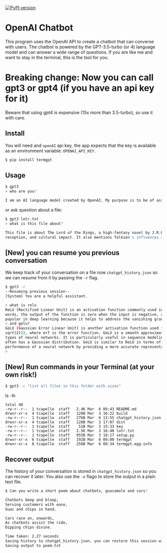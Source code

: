 [![PyPI version](https://badge.fury.io/py/termgpt.svg)](https://badge.fury.io/py/termgpt)

# OpenAI Chatbot

This program uses the OpenAI API to create a chatbot that can converse with users. The chatbot is powered by the GPT-3.5-turbo (or 4) language model and can answer a wide range of questions. If you are like me and want to stay in the terminal, this is the tool for you.

# Breaking change: Now you can call gpt3 or gpt4 (if you have an api key for it)
Beware that using gpt4 is expensive (15x more than 3.5-turbo), so use it with care.

## Install
You will need and `openAI` api key, the app expects that the key is available as an environment variable: `OPENAI_API_KEY`.

```bash
$ pip install termgpt
```

## Usage

```bash
$ gpt3 
> who are you?

I am an AI language model created by OpenAI. My purpose is to be of assistance and respond to your queries to the best of my abilities.
```

or ask question about a file:

```bash
$ gpt3 lotr.txt
> what is this file about?

This file is about The Lord of the Rings, a high-fantasy novel by J.R.R. Tolkien. It describes the plot, characters, and setting of the book, as well as its publication history, critical 
reception, and cultural impact. It also mentions Tolkien's influences and the numerous adaptations and derivative works that the novel has inspired.
```

## [New] you can resume you previous conversation

We keep track of your conversation on a file now `chatgpt_history.json` so we can resume from it by passing the `-r` flag.

```bash
$ gpt3 -r
--Resuming previous session--
[System] You are a helpful assistant.

> what is relu
ReLU (Rectified Linear Unit) is an activation function commonly used in deep neural networks. It is defined as f(x) = max(0, x). In other 
words, the output of the function is zero when the input is negative, and equal to the input when the input is positive. ReLU has become 
popular in deep learning because it helps to address the vanishing gradient problem and allows for faster training of neural networks.
> and gelu?
GeLU (Gaussian Error Linear Unit) is another activation function used in deep neural networks. It is defined as f(x) = 0.5 * x * (1 + erf(x /
sqrt(2))), where erf is the error function. GeLU is a smooth approximation of the ReLU function, and has been shown to work well in certain 
types of neural networks. It is particularly useful in sequence modeling tasks such as natural language processing, where the input data 
often has a Gaussian distribution. GeLU is similar to ReLU in terms of its computational efficiency, but can potentially improve the 
performance of a neural network by providing a more accurate representation of the input data.
> 
```


## [New] Run commands in your Terminal (at your own risk!)

```bash
$ gpt3 -c "list all files in this folder with sizes"
```
ls -lh
```
total 40
-rw-r--r--  1 tcapelle  staff   2.4K Mar  6 09:43 README.md
drwxr-xr-x  4 tcapelle  staff   128B Mar  3 16:22 build
-rw-r--r--  1 tcapelle  staff   276B Mar  6 13:55 chatgpt_history.json
drwxr-xr-x  4 tcapelle  staff   128B Mar  3 17:07 dist
-rw-r--r--  1 tcapelle  staff    51B Mar  3 15:33 key
-rw-r--r--  1 tcapelle  staff   2.5K Mar  3 16:40 lotr.txt
-rw-r--r--  1 tcapelle  staff   955B Mar  3 18:17 setup.py
drwxr-xr-x  6 tcapelle  staff   192B Mar  6 09:00 termgpt
drwxr-xr-x  8 tcapelle  staff   256B Mar  6 08:34 termgpt.egg-info
```

## Recover output

The history of your conversation is stored in `chatgpt_history.json` so you can recover it later. You also use the `-o` flago to store the output in a plain text file.

```bash
$ Can you write a short poem about chatbots, guacamole and cars?

Chatbots beep and bloop,
Serving customers with ease,
Guac and chips in hand.

Cars race on, onwards,
As chatbots assist the ride,
Dipping chips divine.

Time taken: 2.27 seconds
Saving history to chatgpt_history.json, you can restore this session with `--resume`
Saving output to poem.txt
```

